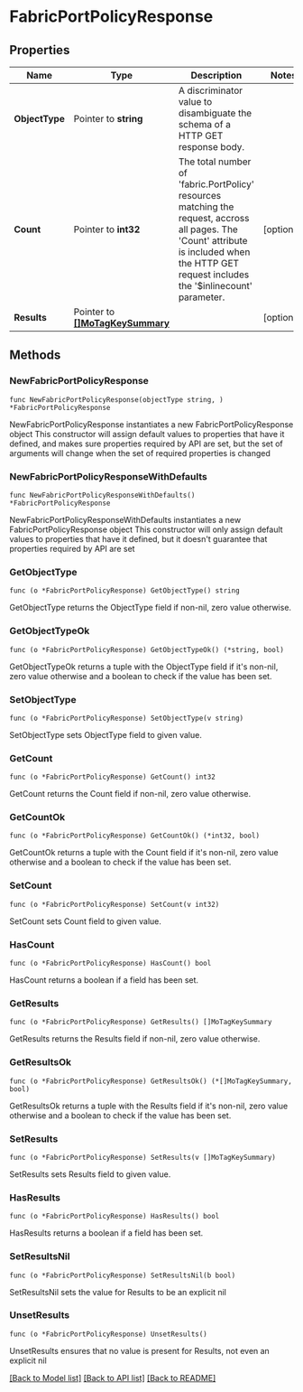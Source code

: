 # FabricPortPolicyResponse

## Properties

Name | Type | Description | Notes
------------ | ------------- | ------------- | -------------
**ObjectType** | Pointer to **string** | A discriminator value to disambiguate the schema of a HTTP GET response body. | 
**Count** | Pointer to **int32** | The total number of &#39;fabric.PortPolicy&#39; resources matching the request, accross all pages. The &#39;Count&#39; attribute is included when the HTTP GET request includes the &#39;$inlinecount&#39; parameter. | [optional] 
**Results** | Pointer to [**[]MoTagKeySummary**](mo.TagKeySummary.md) |  | [optional] 

## Methods

### NewFabricPortPolicyResponse

`func NewFabricPortPolicyResponse(objectType string, ) *FabricPortPolicyResponse`

NewFabricPortPolicyResponse instantiates a new FabricPortPolicyResponse object
This constructor will assign default values to properties that have it defined,
and makes sure properties required by API are set, but the set of arguments
will change when the set of required properties is changed

### NewFabricPortPolicyResponseWithDefaults

`func NewFabricPortPolicyResponseWithDefaults() *FabricPortPolicyResponse`

NewFabricPortPolicyResponseWithDefaults instantiates a new FabricPortPolicyResponse object
This constructor will only assign default values to properties that have it defined,
but it doesn't guarantee that properties required by API are set

### GetObjectType

`func (o *FabricPortPolicyResponse) GetObjectType() string`

GetObjectType returns the ObjectType field if non-nil, zero value otherwise.

### GetObjectTypeOk

`func (o *FabricPortPolicyResponse) GetObjectTypeOk() (*string, bool)`

GetObjectTypeOk returns a tuple with the ObjectType field if it's non-nil, zero value otherwise
and a boolean to check if the value has been set.

### SetObjectType

`func (o *FabricPortPolicyResponse) SetObjectType(v string)`

SetObjectType sets ObjectType field to given value.


### GetCount

`func (o *FabricPortPolicyResponse) GetCount() int32`

GetCount returns the Count field if non-nil, zero value otherwise.

### GetCountOk

`func (o *FabricPortPolicyResponse) GetCountOk() (*int32, bool)`

GetCountOk returns a tuple with the Count field if it's non-nil, zero value otherwise
and a boolean to check if the value has been set.

### SetCount

`func (o *FabricPortPolicyResponse) SetCount(v int32)`

SetCount sets Count field to given value.

### HasCount

`func (o *FabricPortPolicyResponse) HasCount() bool`

HasCount returns a boolean if a field has been set.

### GetResults

`func (o *FabricPortPolicyResponse) GetResults() []MoTagKeySummary`

GetResults returns the Results field if non-nil, zero value otherwise.

### GetResultsOk

`func (o *FabricPortPolicyResponse) GetResultsOk() (*[]MoTagKeySummary, bool)`

GetResultsOk returns a tuple with the Results field if it's non-nil, zero value otherwise
and a boolean to check if the value has been set.

### SetResults

`func (o *FabricPortPolicyResponse) SetResults(v []MoTagKeySummary)`

SetResults sets Results field to given value.

### HasResults

`func (o *FabricPortPolicyResponse) HasResults() bool`

HasResults returns a boolean if a field has been set.

### SetResultsNil

`func (o *FabricPortPolicyResponse) SetResultsNil(b bool)`

 SetResultsNil sets the value for Results to be an explicit nil

### UnsetResults
`func (o *FabricPortPolicyResponse) UnsetResults()`

UnsetResults ensures that no value is present for Results, not even an explicit nil

[[Back to Model list]](../README.md#documentation-for-models) [[Back to API list]](../README.md#documentation-for-api-endpoints) [[Back to README]](../README.md)


